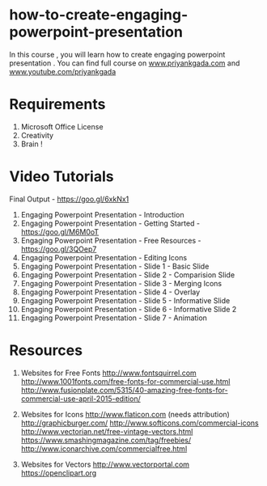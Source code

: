 # how-to-create-engaging-powerpoint-presentation
In this course , you will learn how to create engaging powerpoint presentation . 
You can find full course on www.priyankgada.com and www.youtube.com/priyankgada

# Requirements
1. Microsoft Office License 
2. Creativity 
3. Brain !

# Video Tutorials

Final Output - https://goo.gl/6xkNx1

1. Engaging Powerpoint Presentation - Introduction
2. Engaging Powerpoint Presentation - Getting Started - https://goo.gl/M6M0oT
3. Engaging Powerpoint Presentation - Free Resources - https://goo.gl/3QOep7
4. Engaging Powerpoint Presentation - Editing Icons
5. Engaging Powerpoint Presentation - Slide 1 - Basic Slide
6. Engaging Powerpoint Presentation - Slide 2 - Comparision Slide
7. Engaging Powerpoint Presentation - Slide 3 - Merging Icons
8. Engaging Powerpoint Presentation - Slide 4 - Overlay
9. Engaging Powerpoint Presentation - Slide 5 - Informative Slide
10. Engaging Powerpoint Presentation - Slide 6 - Informative Slide 2
11. Engaging Powerpoint Presentation - Slide 7 - Animation 

# Resources 

1. Websites for Free Fonts
http://www.fontsquirrel.com
http://www.1001fonts.com/free-fonts-for-commercial-use.html
http://www.fusionplate.com/5315/40-amazing-free-fonts-for-commercial-use-april-2015-edition/

2. Websites for Icons
http://www.flaticon.com (needs attribution)
http://graphicburger.com/
http://www.softicons.com/commercial-icons
http://www.vectorian.net/free-vintage-vectors.html
https://www.smashingmagazine.com/tag/freebies/
http://www.iconarchive.com/commercialfree.html

3. Websites for Vectors
http://www.vectorportal.com
https://openclipart.org
